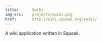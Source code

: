 ```yaml
---
title:      Swiki
img-src:    projects/swiki.png
href:       http://wiki.squeak.org/swiki/
---
```

A wiki application written in Squeak.